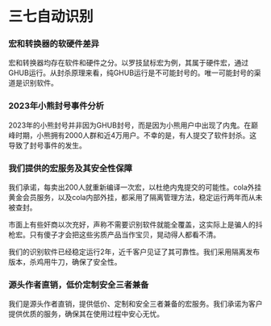 # 三七自动识别
### 宏和转换器的软硬件差异
宏和转换器均存在软件和硬件之分。以罗技鼠标宏为例，其属于硬件宏，通过GHUB运行。从封杀原理来看，纯GHUB运行是不可能封号的。唯一可能封号的渠道是识别软件。

### 2023年小熊封号事件分析
2023年的小熊封号并非因为GHUB封号，而是因为小熊用户中出现了内鬼。在巅峰时期，小熊拥有2000人群和近4万用户。不幸的是，有人提交了软件封杀。这导致了封号事件的发生。

### 我们提供的宏服务及其安全性保障
我们承诺，每卖出200人就重新编译一次宏，以杜绝内鬼提交的可能性。cola外挂黄金会员服务，以及cola内部外挂，都采用了隔离管理方法，稳定运行两年而从未被查封。

市面上有些奸商以次充好，声称不需要识别软件就能全覆盖，这实际上是骗人的抖枪宏。只有傻子才会把这些劣质产品当作宝贝，晃动得人都看不清。

我们的识别软件已经稳定运行2年，近千客户见证了其可靠性。我们采用隔离发布版本，杀鸡用牛刀，确保了安全性。

### 源头作者直销，低价定制安全三者兼备
我们是源头作者直销，提供低价、定制和安全三者兼备的宏服务。我们承诺为客户提供优质的服务，确保其在使用过程中安心无忧。

